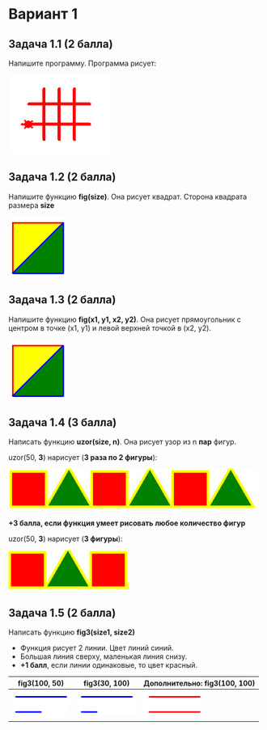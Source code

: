 # Вариант 1

## Задача 1.1 (2 балла)

Напишите программу. Программа рисует:

![img/simple/p1.png](img/simple/p1.png)

## Задача 1.2 (2 балла)

Напишите функцию **fig(size)**. Она рисует квадрат. Сторона квадрата размера **size**

![img/simple/pf0.png](img/simple/pf0.png)

## Задача 1.3 (2 балла)

Напишите функцию **fig(x1, y1, x2, y2)**. Она рисует прямоугольник 
с центром в точке (x1, y1) и левой верхней точкой в (x2, y2).

![img/simple/pf0.png](img/simple/pf0.png)

## Задача 1.4 (3 балла)

Написать функцию **uzor(size, n)**. Она рисует узор из n **пар** фигур.

uzor(50, <b>3</b>) нарисует (**3 раза по 2 фигуры**):

![img/for/uzor1_1.png](img/for/uzor1_1.png)

**+3 балла, если функция умеет рисовать любое количество фигур**

uzor(50, <b>3</b>) нарисует (**3 фигуры**):

![img/for/uzor1_1_2.png](img/for/uzor1_1_2.png)

## Задача 1.5 (2 балла)

Написать функцию **fig3(size1, size2)**

* Функция рисует 2 линии. Цвет линий синий.
* Большая линия сверху, маленькая линия снизу.
* **+1 балл**, если линии одинаковые, то цвет красный.

| fig3(100, 50) | fig3(30, 100) | Дополнительно: fig3(100, 100) |
|----|----|----|
| ![img/if/if2_1_1.png](img/if/if2_1_1.png) |  ![img/if/if2_1_2.png](img/if/if2_1_2.png)  | ![img/if/if2_1_3.png](img/if/if2_1_3.png) |

